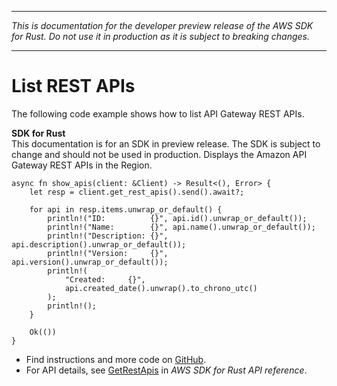 --------

 *This is documentation for the developer preview release of the AWS SDK for Rust\. Do not use it in production as it is subject to breaking changes\.* 

--------

# List REST APIs<a name="api-gateway_GetRestApis_rust_topic"></a>

The following code example shows how to list API Gateway REST APIs\.

**SDK for Rust**  
This documentation is for an SDK in preview release\. The SDK is subject to change and should not be used in production\.
Displays the Amazon API Gateway REST APIs in the Region\.  

```
async fn show_apis(client: &Client) -> Result<(), Error> {
    let resp = client.get_rest_apis().send().await?;

    for api in resp.items.unwrap_or_default() {
        println!("ID:          {}", api.id().unwrap_or_default());
        println!("Name:        {}", api.name().unwrap_or_default());
        println!("Description: {}", api.description().unwrap_or_default());
        println!("Version:     {}", api.version().unwrap_or_default());
        println!(
            "Created:     {}",
            api.created_date().unwrap().to_chrono_utc()
        );
        println!();
    }

    Ok(())
}
```
+  Find instructions and more code on [GitHub](https://github.com/awsdocs/aws-doc-sdk-examples/tree/main/rust_dev_preview/apigateway#code-examples)\. 
+  For API details, see [GetRestApis](https://awslabs.github.io/aws-sdk-rust/) in *AWS SDK for Rust API reference*\. 